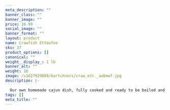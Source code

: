 ```yaml
---
meta_description: ""
banner_class: ""
banner_image: ""
price: 16.99
social_image: ""
banner_format: ""
layout: product
name: Crawfish Ettoufee
sku: 37
product_options: []
canonical: ""
weight__display_: 1 lb
banner_alt: ""
weight: 16
image: /v1627929889/kartchners/craw_ett._aebmwf.jpg
description: |-
  
  Our own homemade cajun dish, fully cooked and ready to be boiled and served.
tags: []
meta_title: ""
---
```


